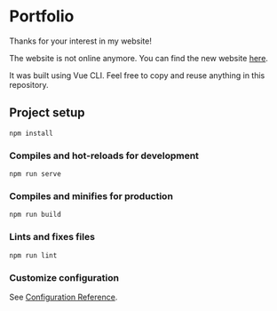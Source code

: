 # Portfolio

Thanks for your interest in my website!

The website is not online anymore. You can find the new website [here](https://www.rpurgstaller.app/).

It was built using Vue CLI. Feel free to copy and reuse anything in this repository.

## Project setup
```
npm install
```

### Compiles and hot-reloads for development
```
npm run serve
```

### Compiles and minifies for production
```
npm run build
```

### Lints and fixes files
```
npm run lint
```

### Customize configuration
See [Configuration Reference](https://cli.vuejs.org/config/).
